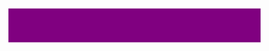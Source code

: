 <h1 style="text-align: center; background: purple;color:purple">Cliquer sur le fichier "cv.pdf" pour afficher mon CV. A bientôt</h1>
